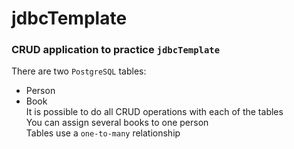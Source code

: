 # jdbcTemplate
### CRUD application to practice `jdbcTemplate`

There are two `PostgreSQL` tables:  
* Person
* Book  
It is possible to do all CRUD operations with each of the tables  
You can assign several books to one person  
Tables use a `one-to-many` relationship
